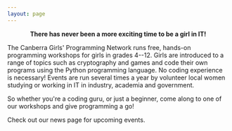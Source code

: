```yaml
---
layout: page
---
```


**<center>There has never been a more exciting time to be a girl in IT!</center>**

The Canberra Girls' Programming Network runs free, hands-on programming workshops for girls in grades 4--12. Girls are introduced to a range of topics such as cryptography and games and code their own programs using the Python programming language. No coding experience is necessary! Events are run several times a year by volunteer local women studying or working in IT in industry, academia and government.

So whether you're a coding guru, or just a beginner, come along to one of our workshops and give programming a go!

Check out our news page for upcoming events.
